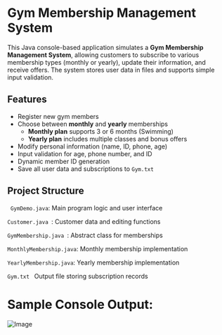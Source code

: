 # Gym Membership Management System
This Java console-based application simulates a **Gym Membership Management System**, allowing customers to subscribe to various membership types (monthly or yearly), update their information, and receive offers. The system stores user data in files and supports simple input validation.

## Features
 - Register new gym members  
- Choose between **monthly** and **yearly** memberships  
    - **Monthly plan** supports 3 or 6 months (Swimming)  
    - **Yearly plan** includes multiple classes and bonus offers  
- Modify personal information (name, ID, phone, age)  
- Input validation for age, phone number, and ID  
- Dynamic member ID generation   
- Save all user data and subscriptions to `Gym.txt`


## Project Structure
` GymDemo.java`:  Main program logic and user interface

`Customer.java `: Customer data and editing functions

`GymMembership.java `: Abstract class for memberships

`MonthlyMembership.java`:  Monthly membership implementation

`YearlyMembership.java`: Yearly membership implementation

`Gym.txt ` Output file storing subscription records


# Sample Console Output:
![Image](https://github.com/user-attachments/assets/db89d721-60bc-4d2f-85b2-f973fcf650c1)
